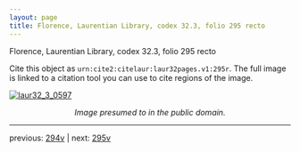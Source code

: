```yaml
---
layout: page
title: Florence, Laurentian Library, codex 32.3, folio 295 recto
---
```


Florence, Laurentian Library, codex 32.3, folio 295 recto

Cite this object as `urn:cite2:citelaur:laur32pages.v1:295r`.  The full image is linked to a citation tool you can use to cite regions of the image.

[![laur32_3_0597](http://www.homermultitext.org/iipsrv?IIIF=/project/homer/pyramidal/deepzoom/citelaur/laur32imgs/v1/laur32_3_0597.tif/full/800,/0/default.jpg)](http://www.homermultitext.org/ict2/?urn=urn:cite2:citelaur:laur32imgs.v1:laur32_3_0597) 

<p style="text-align: center; font-style: italic;">Image presumed to in the public domain.</p>

---

previous: [294v](../294v/) | next: [295v](../295v/)
